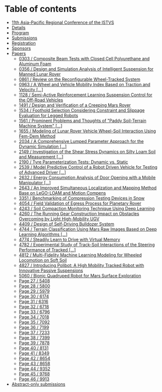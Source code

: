 # Table of contents

* [11th Asia-Pacific Regional Conference of the ISTVS](README.md)
* [Details](details.md)
* [Program](program/README.md)
* [Submissions](submissions.md)
* [Registration](registration.md)
* [Sponsors](sponsors.md)
* [Papers](program/papers.md)
  * [0303 / Composite Beam Tests with Closed Cell Polyurethane and Aluminum Foam](papers/0303-composite-beam-tests-with-closed-cell-polyurethane-and-aluminum-foam.md)
  * [0356 / Design and Simulation Analysis of Intelligent Suspension for Manned Lunar Rover](papers/0356-design-and-simulation-analysis-of-intelligent-suspension-for-manned-lunar-rover.md)
  * [0861 / Review on the Reconfigurable Wheel-Tracked System](papers/0861-review-on-the-reconfigurable-wheel-tracked-system.md)
  * [0963 / A Wheel and Vehicle Mobility Index Based on Traction and Velocity \[...\]](papers/a-wheel-and-vehicle-mobility-index-based-on-traction-and-velocity-for-optimization-of-mobility-perfo.md)
  * [1128 / Semi-Active Reinforcement Learning Suspension Control for the Off-Road Vehicles](papers/page-5.md)
  * [1491 / Design and Verification of a Creeping Mars Rover](papers/page-6.md)
  * [1534 / Foothold Selection Considering Constraint and Slippage Evaluation for Legged Robots](papers/page-7.md)
  * [1561 / Prominent Problems and Thoughts of "Paddy Soil-Terrain Machine System" \[...\]](papers/page-8.md)
  * [1655 / Modeling of Lunar Rover Vehicle Wheel-Soil Interaction Using Fem-Dem Method](papers/1655.md)
  * [2034 / A Comprehensive Lumped Parameter Approach for the Dynamic Simulation \[...\]](papers/2034.md)
  * [2149 / Investigation of the Shear Stress Dynamics on Silty Loam Soil and Measurement \[...\]](papers/page-11.md)
  * [2190 / Tyre Parameterization Tests: Dynamic vs. Static](papers/page-12.md)
  * [2539 / Model Predictive Control of a Robot Driven Vehicle for Testing of Advanced Driver \[...\]](papers/page-13.md)
  * [2632 / Energy Consumption Analysis of Door Opening with a Mobile Manipulator \[...\]](papers/2632-energy-consumption-analysis-of-door-opening-with-a-mobile-manipulator-....md)
  * [2643 / An Improved Simultaneous Localization and Mapping Method Base on LeGO-LOAM and Motion Compens](papers/page-15.md)
  * [3351 / Benchmarking of Compression Testing Devices in Snow](papers/page-16.md)
  * [4054 / Field Validation of Egress Process for Planetary Rover](papers/page-17.md)
  * [4243 / Soil Compaction Monitoring Technique Using Deep Learning](papers/page-18.md)
  * [4260 / The Running Gear Construction Impact on Obstacles Overcoming by Light High-Mobility UGV](papers/page-19.md)
  * [4409 / Design of Self-Driving Bulldozer System](papers/page-20.md)
  * [4744 / Terrain Classification Using Mars Raw Images Based on Deep Learning Algorithms \[...\]](papers/page-21.md)
  * [4774 / Steadily Learn to Drive with Virtual Memory](papers/page-22.md)
  * [4782 / Experimental Study of Track-Soil Interactions of the Steering Performance of Tracked \[...\]](papers/page-23.md)
  * [4812 / Multi-Fidelity Machine Learning Modeling for Wheeled Locomotion on Soft Soil](papers/page-24.md)
  * [4827 / Introducing Polibot: A High Mobility Tracked Robot with Innovative Passive Suspensions](papers/page-25.md)
  * [5060 / Bionic Quadruped Robot for Mars Surface Exploration](papers/page-26.md)
  * [Page 27 / 5408](papers/page-27.md)
  * [Page 28 / 5800](papers/page-28.md)
  * [Page 29 / 5979](papers/page-29.md)
  * [Page 30 / 6174](papers/page-30.md)
  * [Page 31 / 6316](papers/page-31.md)
  * [Page 32 / 6718](papers/page-32.md)
  * [Page 33 / 6796](papers/6796.md)
  * [Page 34 / 7018](papers/page-34.md)
  * [Page 35 / 7092](papers/page-35.md)
  * [Page 36 / 7199](papers/page-36.md)
  * [Page 37 / 7233](papers/page-37.md)
  * [Page 38 / 7399](papers/page-38.md)
  * [Page 39 / 7878](papers/page-39.md)
  * [Page 40 / 8131](papers/page-40.md)
  * [Page 41 / 8349](papers/page-41.md)
  * [Page 42 / 8654](papers/page-42.md)
  * [Page 43 / 8658](papers/page-43.md)
  * [Page 44 / 9352](papers/page-44.md)
  * [Page 45 / 9768](papers/page-45.md)
  * [Page 46 / 9913](papers/page-46.md)
* [Abstract-only submissions](program/abstract-only.md)
